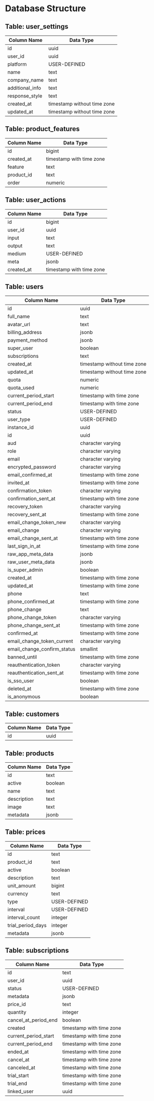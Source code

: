 # Database Structure

## Table: user_settings

| Column Name     | Data Type                   |
| --------------- | --------------------------- |
| id              | uuid                        |
| user_id         | uuid                        |
| platform        | USER-DEFINED                |
| name            | text                        |
| company_name    | text                        |
| additional_info | text                        |
| response_style  | text                        |
| created_at      | timestamp without time zone |
| updated_at      | timestamp without time zone |

## Table: product_features

| Column Name | Data Type                |
| ----------- | ------------------------ |
| id          | bigint                   |
| created_at  | timestamp with time zone |
| feature     | text                     |
| product_id  | text                     |
| order       | numeric                  |

## Table: user_actions

| Column Name | Data Type                |
| ----------- | ------------------------ |
| id          | bigint                   |
| user_id     | uuid                     |
| input       | text                     |
| output      | text                     |
| medium      | USER-DEFINED             |
| meta        | jsonb                    |
| created_at  | timestamp with time zone |

## Table: users

| Column Name                 | Data Type                   |
| --------------------------- | --------------------------- |
| id                          | uuid                        |
| full_name                   | text                        |
| avatar_url                  | text                        |
| billing_address             | jsonb                       |
| payment_method              | jsonb                       |
| super_user                  | boolean                     |
| subscriptions               | text                        |
| created_at                  | timestamp without time zone |
| updated_at                  | timestamp without time zone |
| quota                       | numeric                     |
| quota_used                  | numeric                     |
| current_period_start        | timestamp with time zone    |
| current_period_end          | timestamp with time zone    |
| status                      | USER-DEFINED                |
| user_type                   | USER-DEFINED                |
| instance_id                 | uuid                        |
| id                          | uuid                        |
| aud                         | character varying           |
| role                        | character varying           |
| email                       | character varying           |
| encrypted_password          | character varying           |
| email_confirmed_at          | timestamp with time zone    |
| invited_at                  | timestamp with time zone    |
| confirmation_token          | character varying           |
| confirmation_sent_at        | timestamp with time zone    |
| recovery_token              | character varying           |
| recovery_sent_at            | timestamp with time zone    |
| email_change_token_new      | character varying           |
| email_change                | character varying           |
| email_change_sent_at        | timestamp with time zone    |
| last_sign_in_at             | timestamp with time zone    |
| raw_app_meta_data           | jsonb                       |
| raw_user_meta_data          | jsonb                       |
| is_super_admin              | boolean                     |
| created_at                  | timestamp with time zone    |
| updated_at                  | timestamp with time zone    |
| phone                       | text                        |
| phone_confirmed_at          | timestamp with time zone    |
| phone_change                | text                        |
| phone_change_token          | character varying           |
| phone_change_sent_at        | timestamp with time zone    |
| confirmed_at                | timestamp with time zone    |
| email_change_token_current  | character varying           |
| email_change_confirm_status | smallint                    |
| banned_until                | timestamp with time zone    |
| reauthentication_token      | character varying           |
| reauthentication_sent_at    | timestamp with time zone    |
| is_sso_user                 | boolean                     |
| deleted_at                  | timestamp with time zone    |
| is_anonymous                | boolean                     |

## Table: customers

| Column Name        | Data Type |
| ------------------ | --------- |
| id                 | uuid      |

## Table: products

| Column Name | Data Type |
| ----------- | --------- |
| id          | text      |
| active      | boolean   |
| name        | text      |
| description | text      |
| image       | text      |
| metadata    | jsonb     |

## Table: prices

| Column Name       | Data Type    |
| ----------------- | ------------ |
| id                | text         |
| product_id        | text         |
| active            | boolean      |
| description       | text         |
| unit_amount       | bigint       |
| currency          | text         |
| type              | USER-DEFINED |
| interval          | USER-DEFINED |
| interval_count    | integer      |
| trial_period_days | integer      |
| metadata          | jsonb        |

## Table: subscriptions

| Column Name          | Data Type                |
| -------------------- | ------------------------ |
| id                   | text                     |
| user_id              | uuid                     |
| status               | USER-DEFINED             |
| metadata             | jsonb                    |
| price_id             | text                     |
| quantity             | integer                  |
| cancel_at_period_end | boolean                  |
| created              | timestamp with time zone |
| current_period_start | timestamp with time zone |
| current_period_end   | timestamp with time zone |
| ended_at             | timestamp with time zone |
| cancel_at            | timestamp with time zone |
| canceled_at          | timestamp with time zone |
| trial_start          | timestamp with time zone |
| trial_end            | timestamp with time zone |
| linked_user          | uuid                     |
